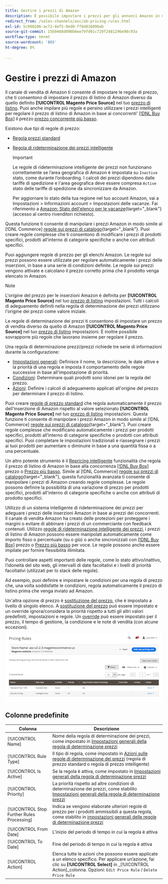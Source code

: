 ```yaml
---
title: Gestire i prezzi di Amazon
description: È possibile impostare i prezzi per gli annunci Amazon in modo che differiscano dall'archivio COmmerce utilizzando le regole di prezzo.
redirect_from: /sales-channels/asc/ob-pricing-rules.html
exl-id: 5c990206-ac72-4ef5-9ed0-ff8d816096eb
source-git-commit: 15b9468d090b6ee79fd91c729f2481296e98c93a
workflow-type: tm+mt
source-wordcount: '865'
ht-degree: 0%

---
```


# Gestire i prezzi di Amazon

Il canale di vendita di Amazon ti consente di impostare le regole di prezzo, che ti consentono di impostare il prezzo di listino di Amazon diverso da quello definito **[!UICONTROL Magento Price Source]** nel tuo [prezzo di listino](./listing-price.md). Puoi anche impilare più regole e persino utilizzare i prezzi intelligenti per regolare il prezzo di listino di Amazon in base ai concorrenti&#39; [[!DNL Buy Box]](./buy-box-competitor-pricing.md) il prezzo [prezzo concorrente più basso](./lowest-competitor-pricing.md).

Esistono due tipi di regole di prezzo:

- [Regola prezzi standard](./standard-price-rules.md)
- [Regola di rideterminazione dei prezzi intelligente](./intelligent-repricing-rules.md)

   >[!IMPORTANT]
   >
   >Le regole di rideterminazione intelligente dei prezzi non funzionano correttamente se l’area geografica di Amazon è impostata su `Inactive` stato, come durante l’onboarding. I calcoli dei prezzi dipendono dalle tariffe di spedizione e l&#39;area geografica deve essere compresa `Active` stato delle tariffe di spedizione da sincronizzare da Amazon.
   >
   >Per aggiornare lo stato della tua regione nel tuo account Amazon, vai a Impostazioni > Informazioni account > Impostazioni delle vacanze. Fai riferimento a [Amazon: Stato dell&#39;elenco per le vacanze](https://sellercentral.amazon.com/gp/help/help.html?itemID=200135620){target=&quot;_blank&quot;} (accesso al centro rivenditori richiesto).

Questa funzione ti consente di manipolare i prezzi Amazon in modo simile al [!DNL Commerce] [regole sui prezzi di catalogo](https://docs.magento.com/user-guide/catalog/pricing.html){target=&quot;_blank&quot;}. Puoi creare regole complesse che ti consentono di modificare i prezzi di prodotti specifici, prodotti all’interno di categorie specifiche o anche con attributi specifici.

Puoi aggiungere regole di prezzo per gli elenchi Amazon. Le regole sui prezzi possono essere utilizzate per regolare automaticamente i prezzi delle inserzioni, in base a una serie di condizioni definite. Le regole sui prezzi vengono attivate e calcolano il prezzo corretto prima che il prodotto venga elencato in Amazon.

>[!NOTE]
>
>L&#39;origine del prezzo per le inserzioni Amazon è definita per **[!UICONTROL Magento Price Source]** nel tuo [prezzo di listino](./listing-price.md) impostazioni. Tutti i calcoli di adeguamento definiti nella regola di determinazione dei prezzi utilizzano l&#39;origine dei prezzi come valore iniziale.

Le regole di determinazione dei prezzi ti consentono di impostare un prezzo di vendita diverso da quello di Amazon **[!UICONTROL Magento Price Source]** nel tuo [prezzo di listino](./listing-price.md) impostazioni. È inoltre possibile sovrapporre più regole che lavorano insieme per regolare il prezzo.

Una regola di determinazione prezzi/prezzi richiede tre serie di informazioni durante la configurazione:

- [Impostazioni generali](./pricing-rule-general-settings.md): Definisce il nome, la descrizione, le date attive e la priorità di una regola e imposta il comportamento delle regole successive in base all&#39;impostazione di priorità.
- [Condizioni](./pricing-rule-conditions.md): Determinare quali prodotti sono idonei per la regola del prezzo.
- [Azioni](./pricing-rule-actions.md): Definire i calcoli di adeguamento applicati all&#39;origine del prezzo per determinare il prezzo di listino.

Puoi creare [regole di prezzo standard](./standard-price-rules.md) che regola automaticamente il prezzo dell&#39;inserzione di Amazon rispetto al valore selezionato **[!UICONTROL Magento Price Source]** nel tuo [prezzo di listino](./listing-price.md) impostazioni. Questa funzione ti consente di manipolare i prezzi Amazon in modo simile al [!DNL Commerce] [regole sui prezzi di catalogo](https://docs.magento.com/user-guide/marketing/price-rules-catalog.html){target=&quot;_blank&quot;}. Puoi creare regole complesse che modificano automaticamente i prezzi per prodotti specifici, prodotti all’interno di categorie specifiche o prodotti con attributi specifici. Puoi completare le impostazioni tradizionali e riassegnare i prezzi ai tuoi prodotti per aumentare o diminuire in base a una quantità fissa o a una percentuale.

Un altro potente strumento è il [Repricing intelligente](./intelligent-repricing-rules.md) funzionalità che regola il prezzo di listino di Amazon in base alla concorrenza [[!DNL Buy Box]](./buy-box-competitor-pricing.md) prezzo o [Prezzo più basso](./lowest-competitor-pricing.md). Simile al [!DNL Commerce] [regole sui prezzi di catalogo](https://docs.magento.com/user-guide/marketing/price-rules-catalog.html){target=&quot;_blank&quot;}, questa funzionalità avanzata ti consente di manipolare i prezzi di Amazon creando regole complesse. Le regole possono definire la possibilità di una variazione di prezzo per prodotti specifici, prodotti all&#39;interno di categorie specifiche o anche con attributi di prodotto specifici.

Utilizzo di un sistema intelligente di rideterminazione dei prezzi per adeguare i prezzi delle inserzioni Amazon in base ai prezzi dei concorrenti. Il canale di vendita Amazon ha creato delle protezioni per proteggere i margini o evitare di abbinare i prezzi di un commerciante con feedback contenuti. Utilizzo [regole di rideterminazione intelligente dei prezzi](./intelligent-repricing-rules.md), i prezzi di listino di Amazon possono essere manipolati automaticamente come importo fisso o percentuale (su o giù) o anche sincronizzati con [[!DNL Buy Box]](./buy-box-competitor-pricing.md) prezzo o [Prezzo più basso](./lowest-competitor-pricing.md) per voce. Le regole possono anche essere impilate per fornire flessibilità illimitata.

Puoi controllare aspetti importanti delle regole, come lo stato attivo/inattivo, l’idoneità del sito web, gli intervalli di date facoltativi e i livelli di priorità facoltativi (utilizzati per lo stack delle regole).

Ad esempio, puoi definire e impostare le condizioni per una regola di prezzo che, una volta soddisfatte le condizioni, regola automaticamente il prezzo di listino prima che venga inviato ad Amazon.

Un&#39;altra opzione di prezzo è [sostituzione del prezzo](./overrides.md), che è impostato a livello di singolo elenco. A [sostituzione del prezzo](./overrides.md) può essere impostato e un override ignora/considera la priorità rispetto a tutti gli altri valori predefiniti, impostazioni e regole. Un [override](./overrides.md) può essere impostato per il prezzo, il tempo di gestione, la condizione e le note di vendita (con alcune eccezioni).

![Regole di determinazione prezzi](assets/amazon-pricing-rules.png)

## Colonne predefinite

| Colonna | Descrizione |
|---|---|
| [!UICONTROL Name] | Nome della regola di determinazione dei prezzi, come impostato in [Impostazioni generali della regola di determinazione prezzi](./pricing-rule-general-settings.md) |
| [!UICONTROL Rule Type] | Il tipo di regola, come impostato in [Azioni sulle regole di determinazione dei prezzi](./pricing-rule-actions.md) (regola di prezzo standard o regola di prezzo intelligente) |
| [!UICONTROL Is Active] | Se la regola è attiva, come impostato in [Impostazioni generali della regola di determinazione prezzi](./pricing-rule-general-settings.md) |
| [!UICONTROL Priority] | La priorità rispetto ad altre condizioni di determinazione dei prezzi, come stabilito [Impostazioni generali della regola di determinazione prezzi](./pricing-rule-general-settings.md) |
| [!UICONTROL Stop Further Rules Processing] | Indica se vengono elaborate ulteriori regole di prezzo per i prodotti ammissibili a questa regola, come stabilito in [impostazioni generali delle regole di determinazione prezzi](./pricing-rule-general-settings.md) |
| [!UICONTROL From Date] | L&#39;inizio del periodo di tempo in cui la regola è attiva |
| [!UICONTROL To Date] | Fine del periodo di tempo in cui la regola è attiva |
| [!UICONTROL Action] | Elenca tutte le azioni che possono essere applicate a un elenco specifico. Per applicare un’azione, fai clic su **[!UICONTROL Select]** in _[!UICONTROL Action]_colonna. Opzioni: `Edit Price Rule` / `Delete Price Rule` |
